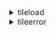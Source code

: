 <details><summary>tileload</summary>
<div>
<br/>

瓦片载入事件。

参数属性：

| 属性名           |  类型           |   值 |
|  ------         | :----:  | ----  |
|type     | String          |   "tileload"  |
|target   | VectorTileLayer |   this            |
|tile     | Object          |   瓦片对象          |
|tileImage| Object          |   瓦片数据     |

</div>
</details>


<details><summary>tileerror</summary>
<div>
<br/>

瓦片载入错误事件。

参数属性：

| 属性名           |  类型           |   值 |
|  ------         | :----:  | ----  |
|type     | String          |   "tileerror"  |
|target   | VectorTileLayer |   this            |
|error    | String          |   错误信息          |
|tile     | Object          |   瓦片对象          |
|symbol   | Object          |     symbol对象     |

</div>
</details>